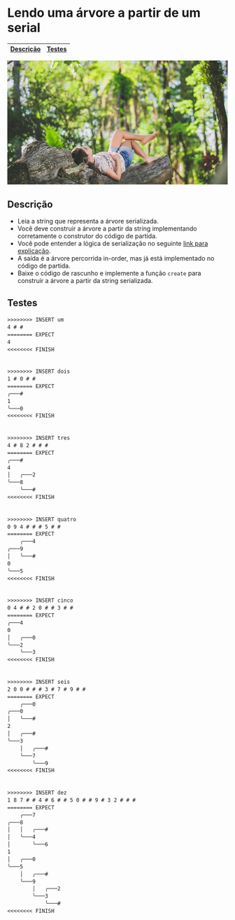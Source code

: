 # Lendo uma árvore a partir de um serial

<!-- toch -->
[Descrição](#descrição) | [Testes](#testes)
-- | --
<!-- toch -->

![_](https://raw.githubusercontent.com/qxcodeed/arcade/master/base/serial/cover.jpg)

## Descrição

- Leia a string que representa a árvore serializada.
- Você deve construir a árvore a partir da string implementando corretamente o construtor do código de partida.
- Você pode entender a lógica de serialização no seguinte [link para explicação](https://www.geeksforgeeks.org/serialize-deserialize-binary-tree/).
- A saída é a árvore percorrida in-order, mas já está implementado no código de partida.
- Baixe o código de rascunho e implemente a função `create` para construir a árvore a partir da string serializada.

## Testes

```txt
>>>>>>>> INSERT um
4 # # 
======== EXPECT
4
<<<<<<<< FINISH


>>>>>>>> INSERT dois
1 # 0 # # 
======== EXPECT
╭───#
1
╰───0
<<<<<<<< FINISH


>>>>>>>> INSERT tres
4 # 8 2 # # # 
======== EXPECT
╭───#
4
│   ╭───2
╰───8
    ╰───#
<<<<<<<< FINISH


>>>>>>>> INSERT quatro
0 9 4 # # # 5 # # 
======== EXPECT
    ╭───4
╭───9
│   ╰───#
0
╰───5
<<<<<<<< FINISH


>>>>>>>> INSERT cinco
0 4 # # 2 0 # # 3 # # 
======== EXPECT
╭───4
0
│   ╭───0
╰───2
    ╰───3
<<<<<<<< FINISH


>>>>>>>> INSERT seis
2 0 0 # # # 3 # 7 # 9 # # 
======== EXPECT
    ╭───0
╭───0
│   ╰───#
2
│   ╭───#
╰───3
    │   ╭───#
    ╰───7
        ╰───9
<<<<<<<< FINISH


>>>>>>>> INSERT dez
1 8 7 # # 4 # 6 # # 5 0 # # 9 # 3 2 # # # 
======== EXPECT
    ╭───7
╭───8
│   │   ╭───#
│   ╰───4
│       ╰───6
1
│   ╭───0
╰───5
    │   ╭───#
    ╰───9
        │   ╭───2
        ╰───3
            ╰───#
<<<<<<<< FINISH

```
